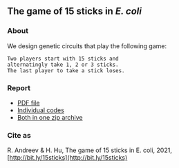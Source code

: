 ## The game of 15 sticks in *E. coli* 


### About

We design genetic circuits 
that play the following game:

    Two players start with 15 sticks and
    alternatingly take 1, 2 or 3 sticks.
    The last player to take a stick loses.


### Report

- [PDF file](report/15sticks.pdf)
- [Individual codes](https://github.com/numpde/ibiocomp/tree/main/code/20201231_SymBio_All)
- [Both in one zip archive](https://github.com/numpde/ibiocomp/raw/main/report/15sticks.zip)


### Cite as

R. Andreev & H. Hu,
The game of 15 sticks in E. coli,
2021,
[http://bit.ly/15sticks](http://bit.ly/15sticks)
